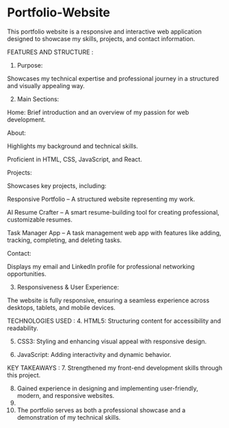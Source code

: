 # Portfolio-Website

This portfolio website is a responsive and interactive web application designed to showcase my skills, projects, and contact information.

FEATURES AND STRUCTURE :
1. Purpose:

Showcases my technical expertise and professional journey in a structured and visually appealing way.

2. Main Sections:

Home: Brief introduction and an overview of my passion for web development.

About:

Highlights my background and technical skills.

Proficient in HTML, CSS, JavaScript, and React.

Projects:

Showcases key projects, including:

Responsive Portfolio – A structured website representing my work.

AI Resume Crafter – A smart resume-building tool for creating professional, customizable resumes.

Task Manager App – A task management web app with features like adding, tracking, completing, and deleting tasks.

Contact:

Displays my email and LinkedIn profile for professional networking opportunities.

3. Responsiveness & User Experience:

The website is fully responsive, ensuring a seamless experience across desktops, tablets, and mobile devices.

TECHNOLOGIES USED :
4. HTML5: Structuring content for accessibility and readability.

5. CSS3: Styling and enhancing visual appeal with responsive design.
 
6. JavaScript: Adding interactivity and dynamic behavior.

KEY TAKEAWAYS :
7. Strengthened my front-end development skills through this project.

8. Gained experience in designing and implementing user-friendly, modern, and responsive websites.
9. 
10. The portfolio serves as both a professional showcase and a demonstration of my technical skills.
